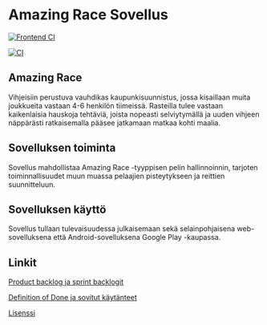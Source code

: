 # Amazing Race Sovellus

[![Frontend CI](https://github.com/amazing-race-condus/amazing-race-app/actions/workflows/frontend.yml/badge.svg)](https://github.com/amazing-race-condus/amazing-race-app/actions/workflows/frontend.yml)

[![CI](https://github.com/amazing-race-condus/amazing-race-app/actions/workflows/backend.yml/badge.svg)](https://github.com/amazing-race-condus/amazing-race-app/actions/workflows/backend.yml)

## Amazing Race

Vihjeisiin perustuva vauhdikas kaupunkisuunnistus, jossa kisaillaan muita joukkueita vastaan 4-6 henkilön tiimeissä. Rasteilla tulee vastaan kaikenlaisia hauskoja tehtäviä, joista nopeasti selviytymällä ja uuden vihjeen näppärästi ratkaisemalla pääsee jatkamaan matkaa kohti maalia.

## Sovelluksen toiminta

Sovellus mahdollistaa Amazing Race -tyyppisen pelin hallinnoinnin, tarjoten toiminnallisuudet muun muassa pelaajien pisteytykseen ja reittien suunnitteluun.

## Sovelluksen käyttö

Sovellus tullaan tulevaisuudessa julkaisemaan sekä selainpohjaisena web-sovelluksena että Android-sovelluksena Google Play -kaupassa.

## Linkit

[Product backlog ja sprint backlogit](https://github.com/orgs/amazing-race-condus/projects/1)

[Definition of Done ja sovitut käytänteet](https://github.com/amazing-race-condus/amazing-race-app/wiki)

[Lisenssi](https://github.com/amazing-race-condus/amazing-race-app/blob/main/LICENSE)




